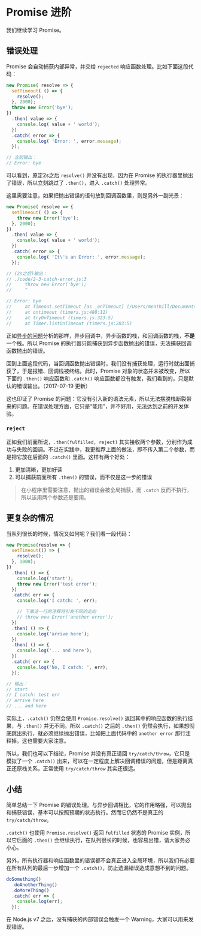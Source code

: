 Promise 进阶
========

我们继续学习 Promise。

## 错误处理

Promise 会自动捕获内部异常，并交给 `rejected` 响应函数处理。比如下面这段代码：

```javascript
new Promise( resolve => {
  setTimeout( () => {
    resolve();
  }, 2000);
  throw new Error('bye');
})
  .then( value => {
    console.log( value + ' world');
  })
  .catch( error => {
    console.log( 'Error: ', error.message);
  });

// 立刻输出：
// Error: bye
```

可以看到，原定2s之后 `resolve()` 并没有出现，因为在 Promise 的执行器里抛出了错误，所以立刻跳过了 `.then()`，进入 `.catch()` 处理异常。

这里需要注意，如果把抛出错误的语句放到回调函数里，则是另外一副光景：

```javascript
new Promise( resolve => {
  setTimeout( () => {
    throw new Error('bye');
  }, 2000);
})
  .then( value => {
    console.log( value + ' world');
  })
  .catch( error => {
    console.log( 'It\'s an Error: ', error.message);
  });

// (2s之后)输出：
// ./code/2-3-catch-error.js:3
//     throw new Error('bye');
//     ^

// Error: bye
//     at Timeout.setTimeout [as _onTimeout] (/Users/meathill/Documents/Book/javascript-async-tutorial/code/2-3-catch-error.js:3:11)
//     at ontimeout (timers.js:488:11)
//     at tryOnTimeout (timers.js:323:5)
//     at Timer.listOnTimeout (timers.js:283:5)
```

正如[异步的问题](./01-2-issue.md)分析的那样，异步回调中，异步函数的栈，和回调函数的栈，**不是**一个栈。所以 Promise 的执行器只能捕获到异步函数抛出的错误，无法捕获回调函数抛出的错误。

回到上面这段代码，当回调函数抛出错误时，我们没有捕获处理，运行时就出面捕获了，于是报错、回调栈被终结。此时，Promise 对象的状态并未被改变，所以下面的 `.then()` 响应函数和 `.catch()` 响应函数都没有触发，我们看到的，只是默认的错误输出。（2017-07-19 更新）

这也印证了 Promise 的问题：它没有引入新的语法元素，所以无法摆脱栈断裂带来的问题。在错误处理方面，它只是“能用”，并不好用，无法达到之前的开发体验。

### `reject`

正如我们前面所说，`.then(fulfilled, reject)` 其实接收两个参数，分别作为成功与失败的回调。不过在实践中，我更推荐上面的做法，即不传入第二个参数，而是把它放在后面的 `.catch()` 里面。这样有两个好处：

1. 更加清晰，更加好读
2. 可以捕获前面所有 `.then()` 的错误，而不仅是这一步的错误

> 在小程序里需要注意，抛出的错误会被全局捕获，而 `.catch` 反而不执行，所以该用两个参数还是要用。

## 更复杂的情况

当队列很长的时候，情况又如何呢？我们看一段代码：

```javascript
new Promise(resolve => {
  setTimeout(() => {
    resolve();
  }, 1000);
})
  .then( () => {
    console.log('start');
    throw new Error('test error');
  })
  .catch( err => {
    console.log('I catch: ', err);

    // 下面这一行的注释将引发不同的走向
    // throw new Error('another error');
  })
  .then( () => {
    console.log('arrive here');
  })
  .then( () => {
    console.log('... and here');
  })
  .catch( err => {
    console.log('No, I catch: ', err);
  });

// 输出：
// start
// I catch: test err
// arrive here
// ... and here
```

实际上，`.catch()` 仍然会使用 `Promise.resolve()` 返回其中的响应函数的执行结果，与 `.then()` 并无不同。所以 `.catch()` 之后的 `.then()` 仍然会执行，如果想彻底跳出执行，就必须继续抛出错误，比如把上面代码中的 `another error` 那行注释掉。这也需要大家注意。

所以，我们也可以下结论，Promise 并没有真正请回 `try/catch/throw`，它只是模拟了一个 `.catch()` 出来，可以在一定程度上解决回调错误的问题，但是距离真正还原栈关系，正常使用 `try/catch/throw` 其实还很远。

## 小结

简单总结一下 Promise 的错误处理。与异步回调相比，它的作用略强，可以抛出和捕获错误，基本可以按照预期的状态执行。然而它仍然不是真正的 `try/catch/throw`。

`.catch()` 也使用 `Promise.resolve()` 返回 `fulfilled` 状态的 Promise 实例，所以它后面的 `.then()` 会继续执行，在队列很长的时候，也容易出错，请大家务必小心。

另外，所有执行器和响应函数里的错误都不会真正进入全局环境，所以我们有必要在所有队列的最后一步增加一个 `.catch()`，防止遗漏错误造成意想不到的问题。

```javascript
doSomething()
  .doAnotherThing()
  .doMoreThing()
  .catch( err => {
    console.log(err);
  });
```

在 Node.js v7 之后，没有捕获的内部错误会触发一个 Warning，大家可以用来发现错误。